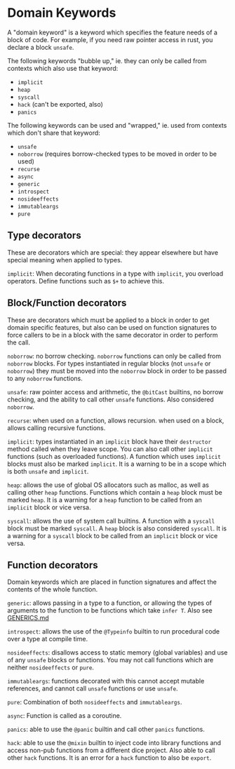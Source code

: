 # Domain Keywords

A "domain keyword" is a keyword which specifies the feature needs of a block of
code. For example, if you need raw pointer access in rust, you declare a block
`unsafe`.

The following keywords "bubble up," ie. they can only be called from contexts
which also use that keyword:

- `implicit`
- `heap`
- `syscall`
- `hack` (can't be exported, also)
- `panics`

The following keywords can be used and "wrapped," ie. used from contexts which
don't share that keyword:

- `unsafe`
- `noborrow` (requires borrow-checked types to be moved in order to be used)
- `recurse`
- `async`
- `generic`
- `introspect`
- `nosideeffects`
- `immutableargs`
- `pure`

## Type decorators

These are decorators which are special: they appear elsewhere but have special
meaning when applied to types.

`implicit`: When decorating functions in a type with `implicit`, you overload
operators. Define functions such as `$+` to achieve this.

## Block/Function decorators

These are decorators which must be applied to a block in order to get domain
specific features, but also can be used on function signatures to force callers
to be in a block with the same decorator in order to perform the call.

`noborrow`: no borrow checking. `noborrow` functions can only be called from
`noborrow` blocks. For types instantiated in regular blocks (not `unsafe` or
`noborrow`) they must be moved into the `noborrow` block in order to be passed
to any `noborrow` functions.

`unsafe`: raw pointer access and arithmetic, the `@bitCast` builtins, no borrow
checking, and the ability to call other `unsafe` functions. Also considered
`noborrow`.

`recurse`: when used on a function, allows recursion. when used on a block,
allows calling recursive functions.

`implicit`: types instantiated in an `implicit` block have their `destructor`
method called when they leave scope. You can also call other `implicit` functions
(such as overloaded functions). A function which uses `implicit` blocks must
also be marked `implicit`. It is a warning to be in a scope which is both `unsafe`
and `implicit`.

`heap`: allows the use of global OS allocators such as malloc,
as well as calling other `heap` functions. Functions which contain a `heap`
block must be marked `heap`. It is a warning for a `heap` function to be called
from an `implicit` block or vice versa.

`syscall`: allows the use of system call builtins. A function with a `syscall`
block must be marked `syscall`. A `heap` block is also considered `syscall`. It
is a warning for a `syscall` block to be called from an `implicit` block or
vice versa.

## Function decorators

Domain keywords which are placed in function signatures and affect the contents
of the whole function.

`generic`: allows passing in a type to a function, or allowing the types of
arguments to the function to be functions which take `infer T`. Also see
[GENERICS.md](./GENERICS.md)

`introspect`: allows the use of the `@Typeinfo` builtin to run procedural code
over a type at compile time.

`nosideeffects`: disallows access to static memory (global variables) and use of
any `unsafe` blocks or functions. You may not call functions which are neither
`nosideeffects` or `pure`.

`immutableargs`: functions decorated with this cannot accept mutable references,
and cannot call `unsafe` functions or use `unsafe`.

`pure`: Combination of both `nosideeffects` and `immutableargs`.

`async`: Function is called as a coroutine.

`panics`: able to use the `@panic` builtin and call other `panics` functions.

`hack`: able to use the `@mixin` builtin to inject code into library functions
and access non-pub functions from a different dice project. Also able to call
other `hack` functions. It is an error for a `hack` function to also be `export`.
